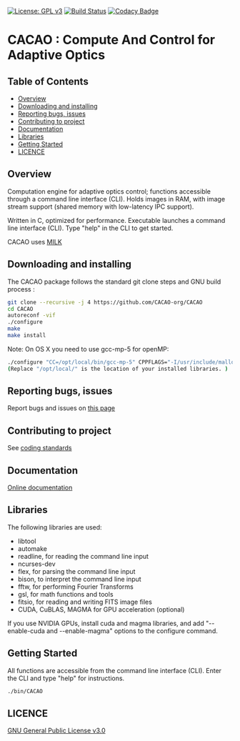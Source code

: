 [![License: GPL v3](https://img.shields.io/badge/License-GPL%20v3-blue.svg)](http://www.gnu.org/licenses/gpl-3.0)
[![Build Status](https://travis-ci.org/CACAO-org/CACAO.svg?branch=master)](https://travis-ci.org/CACAO-org/CACAO)
[![Codacy Badge](https://api.codacy.com/project/badge/Grade/8fc93c97bde340078b02340e71b10580)](https://www.codacy.com/app/oguyon/CACAO?utm_source=github.com&amp;utm_medium=referral&amp;utm_content=CACAO-org/CACAO&amp;utm_campaign=Badge_Grade)

# CACAO : Compute And Control for Adaptive Optics

## Table of Contents

* [Overview](#overview)
* [Downloading and installing](#downloading-and-installing)
* [Reporting bugs, issues](#reporting-bugs-issues)
* [Contributing to project](#contributing-to-project)
* [Documentation](#documentation)
* [Libraries](#libraries)
* [Getting Started](#getting-started)
* [LICENCE](#licence)


## Overview


Computation engine for adaptive optics control; functions accessible through a command line interface (CLI). Holds images in RAM, with image stream support (shared memory with low-latency IPC support).

Written in C, optimized for performance.
Executable launches a command line interface (CLI). Type "help" in the CLI to get started.


CACAO uses [MILK](https://github.com/milk-org/MILK)


## Downloading and installing 

The CACAO package follows the standard git clone steps and GNU build process :

```bash
git clone --recursive -j 4 https://github.com/CACAO-org/CACAO
cd CACAO
autoreconf -vif
./configure
make
make install
```

Note: On OS X you need to use gcc-mp-5 for openMP:

```bash
./configure "CC=/opt/local/bin/gcc-mp-5" CPPFLAGS="-I/usr/include/malloc/ -I/opt/local/include/readline" LDFLAGS="-L/opt/local/lib/"
(Replace "/opt/local/" is the location of your installed libraries. )
```

## Reporting bugs, issues

Report bugs and issues on [this page]( https://github.com/CACAO-org/CACAO/issues )

## Contributing to project

See [coding standards]( http://CACAO-org.github.io/CACAO/html/page_coding_standards.html ) 

## Documentation

[Online documentation]( http://CACAO-org.github.io/CACAO/html/index.html ) 

## Libraries

The following libraries are used:

- libtool
- automake
- readline, for reading the command line input
- ncurses-dev
- flex, for parsing the command line input
- bison, to interpret the command line input
- fftw, for performing Fourier Transforms
- gsl, for math functions and tools
- fitsio, for reading and writing FITS image files
- CUDA, CuBLAS, MAGMA for GPU acceleration (optional)

If you use NVIDIA GPUs, install cuda and magma libraries, and add "--enable-cuda and --enable-magma" options to the configure command.

## Getting Started

All functions are accessible from the command line interface (CLI). Enter the CLI and type "help" for instructions.

```bash
./bin/CACAO
```

## LICENCE

[GNU General Public License v3.0]( https://github.com/CACAO-org/CACAO/blob/master/LICENCE.txt )
